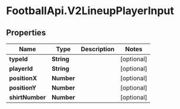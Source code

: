 # FootballApi.V2LineupPlayerInput

## Properties
Name | Type | Description | Notes
------------ | ------------- | ------------- | -------------
**typeId** | **String** |  | [optional] 
**playerId** | **String** |  | [optional] 
**positionX** | **Number** |  | [optional] 
**positionY** | **Number** |  | [optional] 
**shirtNumber** | **Number** |  | [optional] 
